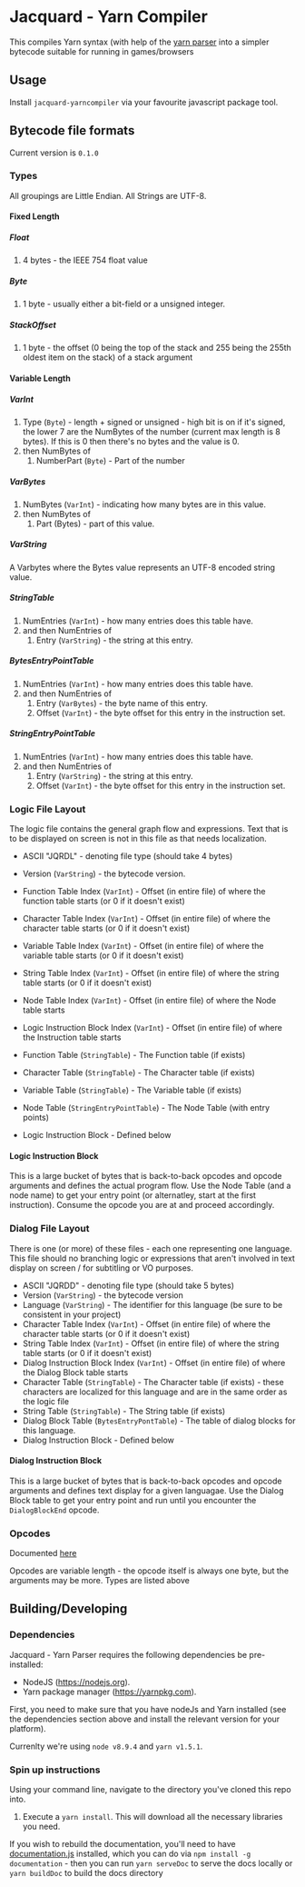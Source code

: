 # Jacquard - Yarn Compiler

This compiles Yarn syntax (with help of the [yarn parser](https://github.com/StirfireStudios/Jacquard-YarnParser) into a simpler bytecode suitable for running in games/browsers

## Usage

Install `jacquard-yarncompiler` via your favourite javascript package tool.

## Bytecode file formats

Current version is `0.1.0`

### Types

All groupings are Little Endian. All Strings are UTF-8.

#### Fixed Length
##### Float
  1. 4 bytes - the IEEE 754 float value

##### Byte
  1. 1 byte - usually either a bit-field or a unsigned integer.

##### StackOffset
  1. 1 byte - the offset (0 being the top of the stack and 255 being the 255th oldest item on the stack) of a stack argument

#### Variable Length
##### VarInt
  1. Type (`Byte`) - length + signed or unsigned - high bit is on if it's signed, the lower 7 are the NumBytes of the number (current max length is 8 bytes). If this is 0 then there's no bytes and the value is 0.
  2. then NumBytes of 
     1. NumberPart (`Byte`) - Part of the number

##### VarBytes
  1. NumBytes (`VarInt`) - indicating how many bytes are in this value.
  2. then NumBytes of
     1. Part (Bytes) - part of this value.

##### VarString
A Varbytes where the Bytes value represents an UTF-8 encoded string value.

##### StringTable
  1. NumEntries (`VarInt`) - how many entries does this table have.
  2. and then NumEntries of
     1. Entry (`VarString`) - the string at this entry.

##### BytesEntryPointTable
  1. NumEntries (`VarInt`) - how many entries does this table have.
  2. and then NumEntries of
     1. Entry (`VarBytes`) - the byte name of this entry.
     2. Offset (`VarInt`) - the byte offset for this entry in the instruction set.

##### StringEntryPointTable
  1. NumEntries (`VarInt`) - how many entries does this table have.
  2. and then NumEntries of
     1. Entry (`VarString`) - the string at this entry.
     2. Offset (`VarInt`) - the byte offset for this entry in the instruction set.

### Logic File Layout

The logic file contains the general graph flow and expressions. Text that is to be displayed on screen is not in this file as that needs localization.

  - ASCII "JQRDL" - denoting file type (should take 4 bytes)
  - Version (`VarString`) - the bytecode version.
  - Function Table Index (`VarInt`) - Offset (in entire file) of where the function table starts (or 0 if it doesn't exist)
  - Character Table Index (`VarInt`) - Offset (in entire file) of where the character table starts (or 0 if it doesn't exist)
  - Variable Table Index (`VarInt`) - Offset (in entire file) of where the variable table starts (or 0 if it doesn't exist)
  - String Table Index (`VarInt`) - Offset (in entire file) of where the string table starts (or 0 if it doesn't exist)
  - Node Table Index (`VarInt`) - Offset (in entire file) of where the Node table starts
  - Logic Instruction Block Index (`VarInt`) - Offset (in entire file) of where the Instruction table starts
  - Function Table (`StringTable`) - The Function table (if exists)
  - Character Table (`StringTable`) - The Character table (if exists)
  - Variable Table (`StringTable`) - The Variable table (if exists)
  
  - Node Table (`StringEntryPointTable`) - The Node Table (with entry points)
  - Logic Instruction Block - Defined below

#### Logic Instruction Block

This is a large bucket of bytes that is back-to-back opcodes and opcode arguments and defines the actual program flow. Use the Node Table (and a node name) to get your entry point (or alternatley, start at the first instruction). Consume the opcode you are at and proceed accordingly.

### Dialog File Layout

There is one (or more) of these files - each one representing one language. This file should no branching logic or expressions that aren't involved in text display on screen / for subtitling or VO purposes.

  - ASCII "JQRDD" - denoting file type (should take 5 bytes)
  - Version (`VarString`) - the bytecode version
  - Language (`VarString`) - The identifier for this language (be sure to be consistent in your project)
  - Character Table Index (`VarInt`) - Offset (in entire file) of where the character table starts (or 0 if it doesn't exist)
  - String Table Index (`VarInt`) - Offset (in entire file) of where the string table starts (or 0 if it doesn't exist)
  - Dialog Instruction Block Index (`VarInt`) - Offset (in entire file) of where the Dialog Block table starts
  - Character Table (`StringTable`) - The Character table (if exists) - these characters are localized for this language and are in the same order as the logic file
  - String Table (`StringTable`) - The String table (if exists)
  - Dialog Block Table (`BytesEntryPontTable`) - The table of dialog blocks for this language.
  - Dialog Instruction Block - Defined below

#### Dialog Instruction Block

This is a large bucket of bytes that is back-to-back opcodes and opcode arguments and defines text display for a given languagae. Use the Dialog Block table to get your entry point and run until you encounter the `DialogBlockEnd` opcode. 

### Opcodes

Documented [here](https://github.com/StirfireStudios/Jacquard-YarnCompiler/blob/master/src/commands/index.js#L9)

Opcodes are variable length - the opcode itself is always one byte, but the arguments may be more. Types are listed above

## Building/Developing

### Dependencies

Jacquard - Yarn Parser requires the following dependencies be pre-installed:

* NodeJS (https://nodejs.org).
* Yarn package manager (https://yarnpkg.com).

First, you need to make sure that you have nodeJs and Yarn installed (see the dependencies section above and install the relevant version for your platform).

Currenlty we're using `node v8.9.4` and `yarn v1.5.1`.

### Spin up instructions

Using your command line, navigate to the directory you've cloned this repo into.

  1. Execute a `yarn install`. This will download all the necessary libraries you need.

If you wish to rebuild the documentation, you'll need to have [documentation.js](http://documentation.js.org/) installed, which you can do via `npm install -g documentation` - then you can run `yarn serveDoc` to serve the docs locally or `yarn buildDoc` to build the docs directory
